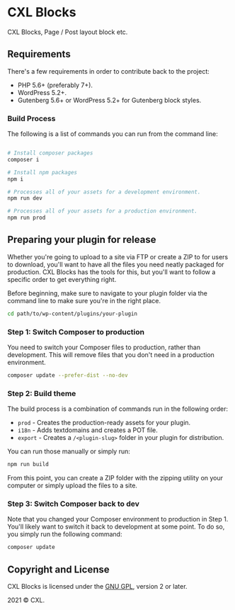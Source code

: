 # CXL Blocks
CXL Blocks, Page / Post layout block etc.

## Requirements

There's a few requirements in order to contribute back to the project:

* PHP 5.6+ (preferably 7+).
* WordPress 5.2+.
* Gutenberg 5.6+ or WordPress 5.2+ for Gutenberg block styles.

### Build Process

The following is a list of commands you can run from the command line:

```bash

# Install composer packages
composer i

# Install npm packages
npm i

# Processes all of your assets for a development environment.
npm run dev

# Processes all of your assets for a production environment.
npm run prod
```

## Preparing your plugin for release

Whether you're going to upload to a site via FTP or create a ZIP to for users to download, you'll want to have all the files you need neatly packaged for production.  CXL Blocks has the tools for this, but you'll want to follow a specific order to get everything right.

Before beginning, make sure to navigate to your plugin folder via the command line to make sure you're in the right place.

```bash
cd path/to/wp-content/plugins/your-plugin
```

### Step 1: Switch Composer to production

You need to switch your Composer files to production, rather than development.  This will remove files that you don't need in a production environment.

```bash
composer update --prefer-dist --no-dev
```

### Step 2: Build theme

The build process is a combination of commands run in the following order:

- `prod` - Creates the production-ready assets for your plugin.
- `i18n` - Adds textdomains and creates a POT file.
- `export` - Creates a `/<plugin-slug>` folder in your plugin for distribution.

You can run those manually or simply run:

```bash
npm run build
```

From this point, you can create a ZIP folder with the zipping utility on your computer or simply upload the files to a site.

### Step 3: Switch Composer back to dev

Note that you changed your Composer environment to production in Step 1. You'll likely want to switch it back to development at some point.  To do so, you simply run the following command:

```bash
composer update
```

## Copyright and License

CXL Blocks is licensed under the [GNU GPL](https://www.gnu.org/licenses/gpl-2.0.html), version 2 or later.

2021 &copy; CXL.
